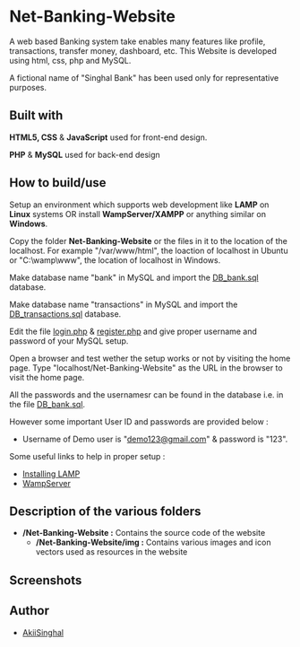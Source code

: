# Net-Banking-Website
A web based Banking system take enables many features like profile, transactions, transfer money, dashboard, etc. This Website is developed using html, css, php and MySQL.

A fictional name of "Singhal Bank" has been used only for representative purposes.

## Built with
**HTML5, CSS** & **JavaScript** used for front-end design.

**PHP** & **MySQL** used for back-end design

## How to build/use
Setup an environment which supports web development like **LAMP** on **Linux** systems OR install **WampServer/XAMPP** or anything similar on **Windows**.

Copy the folder **Net-Banking-Website** or the files in it to the location of the localhost. For example "/var/www/html", the loaction of localhost in Ubuntu or "C:\wamp\www", the location of localhost in Windows.

Make database name "bank" in MySQL and import the [DB_bank.sql](https://github.com/AkiiSinghal/Net-Banking-Website/blob/master/SQL/DB_bank.sql) database.

Make database name "transactions" in MySQL and import the [DB_transactions.sql](https://github.com/AkiiSinghal/Net-Banking-Website/blob/master/SQL/DB_transactions.sql) database.

Edit the file [login.php](https://github.com/AkiiSinghal/Net-Banking-Website/blob/master/db/login.php) & [register.php](https://github.com/AkiiSinghal/Net-Banking-Website/blob/master/db/register.php) and give proper username and password of your MySQL setup.

Open a browser and test wether the setup works or not by visiting the home page. Type "localhost/Net-Banking-Website" as the URL in the browser to visit the home page.

All the passwords and the usernamesr can be found in the database i.e. in the file [DB_bank.sql](https://github.com/AkiiSinghal/Net-Banking-Website/blob/master/SQL/DB_bank.sql).

However some important User ID and passwords are provided below :

* Username of Demo user is "demo123@gmail.com" & password is "123".

Some useful links to help in proper setup :

* [Installing LAMP](https://www.digitalocean.com/community/tutorials/how-to-install-linux-apache-mysql-php-lamp-stack-on-ubuntu-14-04)
* [WampServer](http://www.wampserver.com/en/)

## Description of the various folders
* **/Net-Banking-Website :** Contains the source code of the website
  * **/Net-Banking-Website/img :** Contains various images and icon vectors used as resources in the website

## Screenshots

## Author
* [AkiiSinghal](https://github.com/AkiiSinghal)